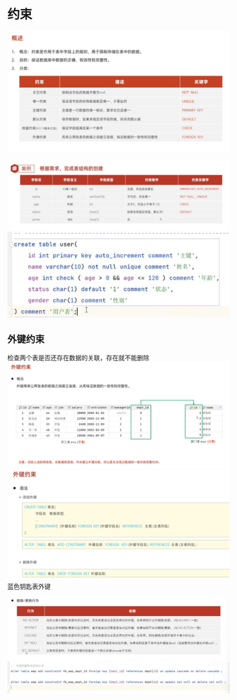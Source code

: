 # 约束
![](new_file_files/1.jpg)


![](constraint_files/1.jpg)
![](constraint_files/2.jpg)

## 外键约束
检查两个表是否还存在数据的关联，存在就不能删除
![](constraint_files/3.jpg)
![](constraint_files/5.jpg)
蓝色钥匙表外键

![](constraint_files/4.jpg)
![](constraint_files/6.jpg)